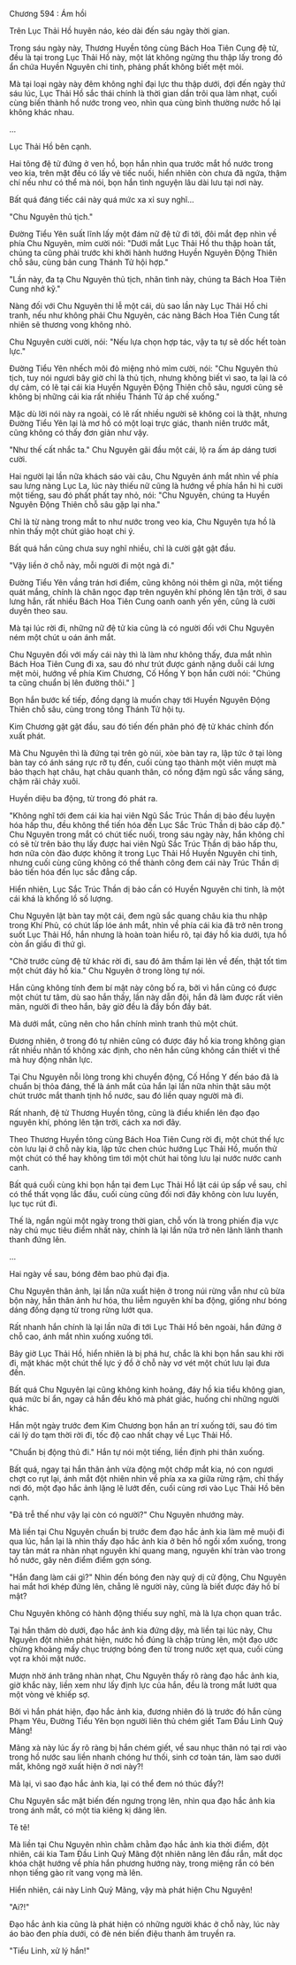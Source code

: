 




Chương 594 : Ám hồi


Trên Lục Thải Hồ huyên náo, kéo dài đến sáu ngày thời gian.

Trong sáu ngày này, Thương Huyền tông cùng Bách Hoa Tiên Cung đệ tử, đều là tại trong Lục Thải Hồ này, một lát không ngừng thu thập lấy trong đó ẩn chứa Huyền Nguyên chi tinh, phảng phất không biết mệt mỏi.

Mà tại loại ngày này đêm không nghỉ đại lực thu thập dưới, đợi đến ngày thứ sáu lúc, Lục Thải Hồ sắc thái chính là thời gian dần trôi qua làm nhạt, cuối cùng biến thành hồ nước trong veo, nhìn qua cùng bình thường nước hồ lại không khác nhau.

...

Lục Thải Hồ bên cạnh.

Hai tông đệ tử đứng ở ven hồ, bọn hắn nhìn qua trước mắt hồ nước trong veo kia, trên mặt đều có lấy vẻ tiếc nuối, hiển nhiên còn chưa đã ngứa, thậm chí nếu như có thể mà nói, bọn hắn tình nguyện lâu dài lưu tại nơi này.

Bất quá đáng tiếc cái này quá mức xa xỉ suy nghĩ...

"Chu Nguyên thủ tịch."

Đường Tiểu Yên suất lĩnh lấy một đám nữ đệ tử đi tới, đôi mắt đẹp nhìn về phía Chu Nguyên, mỉm cười nói: "Dưới mắt Lục Thải Hồ thu thập hoàn tất, chúng ta cũng phải trước khi khởi hành hướng Huyền Nguyên Động Thiên chỗ sâu, cùng bản cung Thánh Tử hội hợp."

"Lần này, đa tạ Chu Nguyên thủ tịch, nhân tình này, chúng ta Bách Hoa Tiên Cung nhớ kỹ."

Nàng đối với Chu Nguyên thi lễ một cái, dù sao lần này Lục Thải Hồ chi tranh, nếu như không phải Chu Nguyên, các nàng Bách Hoa Tiên Cung tất nhiên sẽ thương vong không nhỏ.

Chu Nguyên cười cười, nói: "Nếu lựa chọn hợp tác, vậy ta tự sẽ dốc hết toàn lực."

Đường Tiểu Yên nhếch môi đỏ miệng nhỏ mỉm cười, nói: "Chu Nguyên thủ tịch, tuy nói ngươi bây giờ chỉ là thủ tịch, nhưng không biết vì sao, ta lại là có dự cảm, có lẽ tại cái kia Huyền Nguyên Động Thiên chỗ sâu, ngươi cũng sẽ không bị những cái kia rất nhiều Thánh Tử áp chế xuống."

Mặc dù lời nói này ra ngoài, có lẽ rất nhiều người sẽ không coi là thật, nhưng Đường Tiểu Yên lại là mơ hồ có một loại trực giác, thanh niên trước mắt, cũng không có thấy đơn giản như vậy.

"Như thế cất nhắc ta." Chu Nguyên gãi đầu một cái, lộ ra ấm áp dáng tươi cười.

Hai người lại lần nữa khách sáo vài câu, Chu Nguyên ánh mắt nhìn về phía sau lưng nàng Lục La, lúc này thiếu nữ cũng là hướng về phía hắn hì hì cười một tiếng, sau đó phất phất tay nhỏ, nói: "Chu Nguyên, chúng ta Huyền Nguyên Động Thiên chỗ sâu gặp lại nha."

Chỉ là từ nàng trong mắt to như nước trong veo kia, Chu Nguyên tựa hồ là nhìn thấy một chút giảo hoạt chi ý.

Bất quá hắn cũng chưa suy nghĩ nhiều, chỉ là cười gật gật đầu.

"Vậy liền ở chỗ này, mỗi người đi một ngả đi."

Đường Tiểu Yên vầng trán hơi điểm, cũng không nói thêm gì nữa, một tiếng quát mắng, chính là chân ngọc đạp trên nguyên khí phóng lên tận trời, ở sau lưng hắn, rất nhiều Bách Hoa Tiên Cung oanh oanh yến yến, cũng là cười duyên theo sau.

Mà tại lúc rời đi, những nữ đệ tử kia cũng là có người đối với Chu Nguyên ném một chút u oán ánh mắt.

Chu Nguyên đối với mấy cái này thì là làm như không thấy, đưa mắt nhìn Bách Hoa Tiên Cung đi xa, sau đó như trút được gánh nặng duỗi cái lưng mệt mỏi, hướng về phía Kim Chương, Cố Hồng Y bọn hắn cười nói: "Chúng ta cũng chuẩn bị lên đường thôi." ]

Bọn hắn bước kế tiếp, đồng dạng là muốn chạy tới Huyền Nguyên Động Thiên chỗ sâu, cùng trong tông Thánh Tử hội tụ.

Kim Chương gật gật đầu, sau đó tiến đến phân phó đệ tử khác chỉnh đốn xuất phát.

Mà Chu Nguyên thì là đứng tại trên gò núi, xòe bàn tay ra, lập tức ở tại lòng bàn tay có ánh sáng rực rỡ tụ đến, cuối cùng tạo thành một viên mượt mà bảo thạch hạt châu, hạt châu quanh thân, có nồng đậm ngũ sắc vầng sáng, chậm rãi chảy xuôi.

Huyền diệu ba động, từ trong đó phát ra.

"Không nghĩ tới đem cái kia hai viên Ngũ Sắc Trúc Thần dị bảo đều luyện hóa hấp thu, đều không thể tiến hóa đến Lục Sắc Trúc Thần dị bảo cấp độ." Chu Nguyên trong mắt có chút tiếc nuối, trong sáu ngày này, hắn không chỉ có sẽ từ trên bảo thụ lấy được hai viên Ngũ Sắc Trúc Thần dị bảo hấp thu, hơn nữa còn đào được không ít trong Lục Thải Hồ Huyền Nguyên chi tinh, nhưng cuối cùng cũng không có thể thành công đem cái này Trúc Thần dị bảo tiến hóa đến lục sắc đẳng cấp.

Hiển nhiên, Lục Sắc Trúc Thần dị bảo cần có Huyền Nguyên chi tinh, là một cái khá là khổng lồ số lượng.

Chu Nguyên lật bàn tay một cái, đem ngũ sắc quang châu kia thu nhập trong Khí Phủ, có chút lấp lóe ánh mắt, nhìn về phía cái kia đã trở nên trong suốt Lục Thải Hồ, hắn nhưng là hoàn toàn hiểu rõ, tại đáy hồ kia dưới, tựa hồ còn ẩn giấu đi thứ gì.

"Chờ trước cùng đệ tử khác rời đi, sau đó âm thầm lại lẻn về đến, thật tốt tìm một chút đáy hồ kia." Chu Nguyên ở trong lòng tự nói.

Hắn cũng không tính đem bí mật này công bố ra, bởi vì hắn cũng có được một chút tư tâm, dù sao hắn thấy, lần này dẫn đội, hắn đã làm được rất viên mãn, người đi theo hắn, bây giờ đều là đầy bồn đầy bát.

Mà dưới mắt, cũng nên cho hắn chính mình tranh thủ một chút.

Đương nhiên, ở trong đó tự nhiên cũng có được đáy hồ kia trong không gian rất nhiều nhân tố không xác định, cho nên hắn cũng không cần thiết vì thế mà huy động nhân lực.

Tại Chu Nguyên nỗi lòng trong khi chuyển động, Cố Hồng Y đến báo đã là chuẩn bị thỏa đáng, thế là ánh mắt của hắn lại lần nữa nhìn thật sâu một chút trước mắt thanh tịnh hồ nước, sau đó liền quay người mà đi.

Rất nhanh, đệ tử Thương Huyền tông, cũng là điều khiển lên đạo đạo nguyên khí, phóng lên tận trời, cách xa nơi đây.

Theo Thương Huyền tông cùng Bách Hoa Tiên Cung rời đi, một chút thế lực còn lưu lại ở chỗ này kia, lập tức chen chúc hướng Lục Thải Hồ, muốn thử một chút có thể hay không tìm tới một chút hai tông lưu lại nước nước canh canh.

Bất quá cuối cùng khi bọn hắn tại đem Lục Thải Hồ lật cái úp sấp về sau, chỉ có thể thất vọng lắc đầu, cuối cùng cũng đối nơi đây không còn lưu luyến, lục tục rút đi.

Thế là, ngắn ngủi một ngày trong thời gian, chỗ vốn là trong phiến địa vực này chú mục tiêu điểm nhất này, chính là lại lần nữa trở nên lãnh lãnh thanh thanh đứng lên.

...

Hai ngày về sau, bóng đêm bao phủ đại địa.

Chu Nguyên thân ảnh, lại lần nữa xuất hiện ở trong núi rừng vẫn như cũ bừa bộn này, hắn thân ảnh hư hóa, thu liễm nguyên khí ba động, giống như bóng dáng đồng dạng từ trong rừng lướt qua.

Rất nhanh hắn chính là lại lần nữa đi tới Lục Thải Hồ bên ngoài, hắn đứng ở chỗ cao, ánh mắt nhìn xuống xuống tới.

Bây giờ Lục Thải Hồ, hiển nhiên là bị phá hư, chắc là khi bọn hắn sau khi rời đi, mặt khác một chút thế lực ý đồ ở chỗ này vơ vét một chút lưu lại đưa đến.

Bất quá Chu Nguyên lại cũng không kinh hoảng, đáy hồ kia tiểu không gian, quá mức bí ẩn, ngay cả hắn đều khó mà phát giác, huống chi những người khác.

Hắn một ngày trước đem Kim Chương bọn hắn an trí xuống tới, sau đó tìm cái lý do tạm thời rời đi, tốc độ cao nhất chạy về Lục Thải Hồ.

"Chuẩn bị động thủ đi." Hắn tự nói một tiếng, liền định phi thân xuống.

Bất quá, ngay tại hắn thân ảnh vừa động một chớp mắt kia, nó con ngươi chợt co rụt lại, ánh mắt đột nhiên nhìn về phía xa xa giữa rừng rậm, chỉ thấy nơi đó, một đạo hắc ảnh lặng lẽ lướt đến, cuối cùng rơi vào Lục Thải Hồ bên cạnh.

"Đã trễ thế như vậy lại còn có người?" Chu Nguyên nhướng mày.

Mà liền tại Chu Nguyên chuẩn bị trước đem đạo hắc ảnh kia làm mê muội đi qua lúc, hắn lại là nhìn thấy đạo hắc ảnh kia ở bên hồ ngồi xổm xuống, trong tay tản mát ra nhàn nhạt nguyên khí quang mang, nguyên khí tràn vào trong hồ nước, gây nên điểm điểm gợn sóng.

"Hắn đang làm cái gì?" Nhìn đến bóng đen này quỷ dị cử động, Chu Nguyên hai mắt hơi khép đứng lên, chẳng lẽ người này, cũng là biết được đáy hồ bí mật?

Chu Nguyên không có hành động thiếu suy nghĩ, mà là lựa chọn quan trắc.

Tại hắn thăm dò dưới, đạo hắc ảnh kia đứng dậy, mà liền tại lúc này, Chu Nguyên đột nhiên phát hiện, nước hồ đúng là chập trùng lên, một đạo ước chừng khoảng mấy chục trượng bóng đen từ trong nước xẹt qua, cuối cùng vọt ra khỏi mặt nước.

Mượn nhờ ánh trăng nhàn nhạt, Chu Nguyên thấy rõ ràng đạo hắc ảnh kia, giờ khắc này, liền xem như lấy định lực của hắn, đều là trong mắt lướt qua một vòng vẻ khiếp sợ.

Bởi vì hắn phát hiện, đạo hắc ảnh kia, đương nhiên đó là trước đó hắn cùng Phạm Yêu, Đường Tiểu Yên bọn người liên thủ chém giết Tam Đầu Linh Quỷ Mãng!

Mãng xà này lúc ấy rõ ràng bị hắn chém giết, về sau nhục thân nó tại rơi vào trong hồ nước sau liền nhanh chóng hư thối, sinh cơ toàn tán, làm sao dưới mắt, không ngờ xuất hiện ở nơi này?!

Mà lại, vì sao đạo hắc ảnh kia, lại có thể đem nó thúc đẩy?!

Chu Nguyên sắc mặt biến đến ngưng trọng lên, nhìn qua đạo hắc ảnh kia trong ánh mắt, có một tia kiêng kị dâng lên.

Tê tê!

Mà liền tại Chu Nguyên nhìn chằm chằm đạo hắc ảnh kia thời điểm, đột nhiên, cái kia Tam Đầu Linh Quỷ Mãng đột nhiên nâng lên đầu rắn, mắt dọc khóa chặt hướng về phía hắn phương hướng này, trong miệng rắn có bén nhọn tiếng gào rít vang vọng mà lên.

Hiển nhiên, cái này Linh Quỷ Mãng, vậy mà phát hiện Chu Nguyên!

"Ai?!"

Đạo hắc ảnh kia cũng là phát hiện có những người khác ở chỗ này, lúc này áo bào đen phía dưới, có đè nén biến điệu thanh âm truyền ra.

"Tiểu Linh, xử lý hắn!"





